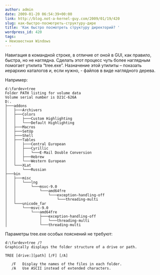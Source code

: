 ```yaml
---
author: admin
date: 2009-01-20 06:54:39+00:00
link: http://blog.not-a-kernel-guy.com/2009/01/19/420
slug: как-быстро-посмотреть-структуру-дире
title: 'Как быстро посмотреть структуру директорий? '
wordpress_id: 420
tags:
- Неизвестная Windows
---
```


Навигация в командной строке, в отличие от оной в GUI, как правило, быстра, но не наглядна. Сделать этот процесс чуть более наглядным помогает утилита “tree.exe”. Назначение этой утилиты – показать иерархию каталогов и, если нужно, - файлов в виде наглядного дерева.

Например:

```no-highlight
d:\fardev>tree
Folder PATH listing for volume data
Volume serial number is D21C-626A
D:.
├───addons
│   ├───Archivers
│   ├───Colors
│   │   ├───Custom Highlighting
│   │   └───Default Highlighting
│   ├───Macros
│   ├───SetUp
│   ├───Shell
│   ├───Tables
│   │   ├───Central European
│   │   ├───Cyrillic
│   │   │   └───E-Mail Double Conversion
│   │   ├───Hebrew
│   │   └───Western European
│   └───XLat
│       └───Russian
├───bin
│   ├───misc
│   │   └───lng
│   │       └───msvc-9.0
│   │           └───amd64fre
│   │               └───exception-handling-off
│   │                   └───threading-multi
│   └───unicode_far
│       └───msvc-9.0
│           └───amd64fre
│               ├───exception-handling-off
│               │   └───threading-multi
│               └───threading-multi
```

Параметры tree.exe особых пояснений не требуют:

```no-highlight
d:\fardev>tree /?
Graphically displays the folder structure of a drive or path.

TREE [drive:][path] [/F] [/A]

   /F   Display the names of the files in each folder.
   /A   Use ASCII instead of extended characters.
```
